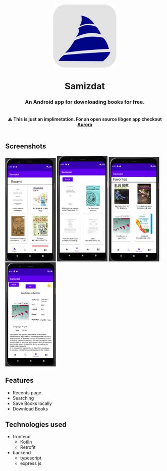 <p align="center"><img width=200 src="./assets/images/samizdat_logo.png" /></p>

<h1 align="center"><b>Samizdat</b></h1>

<h3 align="center">An Android app for downloading books for free.</h3>

<div style="display: flex; justify-content: center">
<h4 align="center" style="text-align: center; margin-top: 20px" >⚠️ This is just an implimetation. For an open source libgen app checkout <a href="https://github.com/prince-ao/Aurora">Aurora</a></h4>
</div>

## Screenshots

[<img src="./assets/images/samizdat01.png" width=160>](./assets/images/samizdat01.png)
[<img src="./assets/images/samizdat02.png" width=160>](./assets/images/samizdat02.png)
[<img src="./assets/images/samizdat03.png" width=160>](./assets/images/samizdat03.png)
[<img src="./assets/images/samizdat05.png" width=160>](./assets/images/samizdat05.png)

## Features

- Recents page
- Searching
- Save Books locally
- Download Books

## Technologies used

- frontend
  - Kotlin
  - Retrofit
- backend
  - typescript
  - express js
